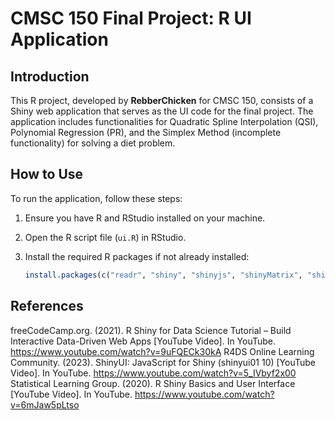 # CMSC 150 Final Project: R UI Application

## Introduction
This R project, developed by **RebberChicken** for CMSC 150, consists of a Shiny web application that serves as the UI code for the final project. The application includes functionalities for Quadratic Spline Interpolation (QSI), Polynomial Regression (PR), and the Simplex Method (incomplete functionality) for solving a diet problem.

## How to Use
To run the application, follow these steps:

1. Ensure you have R and RStudio installed on your machine.
2. Open the R script file (`ui.R`) in RStudio.
3. Install the required R packages if not already installed:

   ```R
   install.packages(c("readr", "shiny", "shinyjs", "shinyMatrix", "shinythemes"))

## References
freeCodeCamp.org. (2021). R Shiny for Data Science Tutorial – Build Interactive Data-Driven Web Apps [YouTube Video]. In YouTube. https://www.youtube.com/watch?v=9uFQECk30kA
R4DS Online Learning Community. (2023). ShinyUI: JavaScript for Shiny (shinyui01 10) [YouTube Video]. In YouTube. https://www.youtube.com/watch?v=5_IVbyf2x00
Statistical Learning Group. (2020). R Shiny Basics and User Interface [YouTube Video]. In YouTube. https://www.youtube.com/watch?v=6mJaw5pLtso
